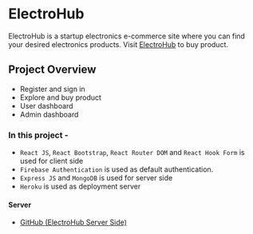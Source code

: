 # ElectroHub

ElectroHub is a startup electronics e-commerce site where you can find your desired electronics products.
Visit [ElectroHub](https://electro-hub-shop.web.app/) to buy product.

## Project Overview

- Register and sign in
- Explore and buy product
- User dashboard
- Admin dashboard

### In this project -

- `React JS`, `React Bootstrap`, `React Router DOM` and `React Hook Form` is used for client side
- `Firebase Authentication` is used as default authentication.
- `Express JS` and `MongoDB` is used for server side
- `Heroku` is used as deployment server

#### Server

- [GitHub (ElectroHub Server Side)](https://github.com/champmahfuz/ElectroHub-Server)

